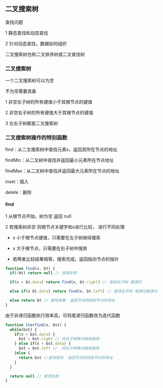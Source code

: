 ## 二叉搜索树

查找问题

1 静态查找和动态查找

2 针对动态查找，数据如何组织

二叉搜索树也称二叉排序树或二叉查找树

### 二叉搜索树

一个二叉搜索树可以为空

不为空需要具备

1 非空左子树的所有键值小于其根节点的键值

2 非空右子树的所有键值大于其根节点的键值

3 左右子树都是二叉搜索树

### 二叉搜索树操作的特别函数

find：从二叉搜索树中查找元素x，返回其所在节点的地址

findMin：从二叉树中查找并返回最小元素所在节点地址

findMax：从二叉树中查找并返回最大元素所在节点的地址

inset：插入

delete：删除

#### find

1 从根节点开始，树为空 返回 null

2 若搜索树非空 则根节点关键字和x进行比较， 进行不同处理

* x 小于根节点键值，只需要在左子树继续搜索

* x 大于根节点，只需要在右子树中搜索

*  若两者比较结果相等，搜索完成，返回指向节点的指针

```js
function find(x, bt) {
  if(!bt) return null // 查找失败

  if(x > bt.data) return find(x, bt.right) // 查找右子树 尾递归

  else if(x bt.data) return find(x, bt.left) // 查找左子树 尾递归尾递归

  else return bt // 查找成果  返回节点的找到节点的地址
}
```

由于非递归函数执行效率高，可将尾递归函数改为迭代函数

```js
function iterfind(x, bst) {
  while(bst) {
    if(x > bst.data) {
      bst = bst.right // 向右子树移动继续查找
    } else if(x < bst.data) {
      bst = bst.left //  向左子树移动继续查找
    }else {
      return bst //查找成功  返回节点的找到节点的地址
    }
  }

  return null // 查找失败
}
```